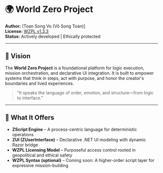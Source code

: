 # 🌍 World Zero Project

**Author:** [Toan Song Vo (Võ Song Toàn)]  
**License:** [WZPL v1.3.3](https://github.com/worldzeroproject/WZPL/blob/main/LICENSE.md)  
**Status:** Actively developed | Ethically protected

---

## 🧭 Vision

The **World Zero Project** is a foundational platform for logic execution, mission orchestration, and declarative UI integration. It is built to empower systems that think in steps, act with purpose, and honor the creator's boundaries and lived experiences.

> “It speaks the language of order, emotion, and structure—from logic to interface.”

---

## 🚀 What It Offers

- **ZScript Engine** – A process-centric language for deterministic operations
- **ZUI (ZUserInterface)** – Declarative .NET UI modeling with dynamic Razor bridge
- **WZPL Licensing Model** – Purposeful access control rooted in geopolitical and ethical safety
- **WZPL Syntax (optional)** – Coming soon: A higher-order script layer for expressive mission-building
